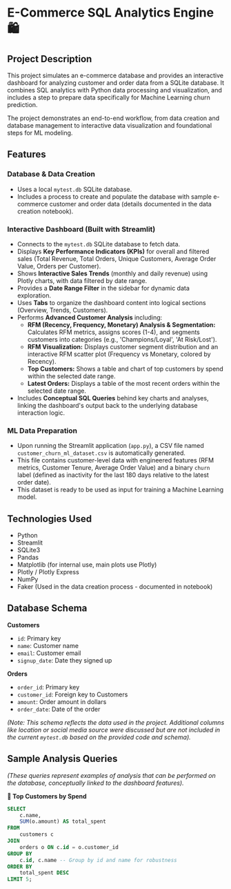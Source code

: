 # E-Commerce SQL Analytics Engine 🛍️

## Project Description
This project simulates an e-commerce database and provides an interactive dashboard for analyzing customer and order data from a SQLite database. It combines SQL analytics with Python data processing and visualization, and includes a step to prepare data specifically for Machine Learning churn prediction.

The project demonstrates an end-to-end workflow, from data creation and database management to interactive data visualization and foundational steps for ML modeling.

## Features

### Database & Data Creation
-   Uses a local `mytest.db` SQLite database.
-   Includes a process to create and populate the database with sample e-commerce customer and order data (details documented in the data creation notebook).

### Interactive Dashboard (Built with Streamlit)
-   Connects to the `mytest.db` SQLite database to fetch data.
-   Displays **Key Performance Indicators (KPIs)** for overall and filtered sales (Total Revenue, Total Orders, Unique Customers, Average Order Value, Orders per Customer).
-   Shows **Interactive Sales Trends** (monthly and daily revenue) using Plotly charts, with data filtered by date range.
-   Provides a **Date Range Filter** in the sidebar for dynamic data exploration.
-   Uses **Tabs** to organize the dashboard content into logical sections (Overview, Trends, Customers).
-   Performs **Advanced Customer Analysis** including:
    -   **RFM (Recency, Frequency, Monetary) Analysis & Segmentation:** Calculates RFM metrics, assigns scores (1-4), and segments customers into categories (e.g., 'Champions/Loyal', 'At Risk/Lost').
    -   **RFM Visualization:** Displays customer segment distribution and an interactive RFM scatter plot (Frequency vs Monetary, colored by Recency).
    -   **Top Customers:** Shows a table and chart of top customers by spend within the selected date range.
    -   **Latest Orders:** Displays a table of the most recent orders within the selected date range.
-   Includes **Conceptual SQL Queries** behind key charts and analyses, linking the dashboard's output back to the underlying database interaction logic.

### ML Data Preparation
-   Upon running the Streamlit application (`app.py`), a CSV file named `customer_churn_ml_dataset.csv` is automatically generated.
-   This file contains customer-level data with engineered features (RFM metrics, Customer Tenure, Average Order Value) and a binary `churn` label (defined as inactivity for the last 180 days relative to the latest order date).
-   This dataset is ready to be used as input for training a Machine Learning model.

## Technologies Used
-   Python
-   Streamlit
-   SQLite3
-   Pandas
-   Matplotlib (for internal use, main plots use Plotly)
-   Plotly / Plotly Express
-   NumPy
-   Faker (Used in the data creation process - documented in notebook)

## Database Schema

**Customers**
-   `id`: Primary key
-   `name`: Customer name
-   `email`: Customer email
-   `signup_date`: Date they signed up

**Orders**
-   `order_id`: Primary key
-   `customer_id`: Foreign key to Customers
-   `amount`: Order amount in dollars
-   `order_date`: Date of the order

*(Note: This schema reflects the data used in the project. Additional columns like location or social media source were discussed but are not included in the current `mytest.db` based on the provided code and schema).*

## Sample Analysis Queries
*(These queries represent examples of analysis that can be performed on the database, conceptually linked to the dashboard features).*

**🔹 Top Customers by Spend**
```sql
SELECT
    c.name,
    SUM(o.amount) AS total_spent
FROM
    customers c
JOIN
    orders o ON c.id = o.customer_id
GROUP BY
    c.id, c.name -- Group by id and name for robustness
ORDER BY
    total_spent DESC
LIMIT 5;
